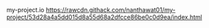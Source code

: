 my-project.io
https://rawcdn.githack.com/nanthawat01/my-project/53d28a4a5dd015d8a55d68a2dfcce86be0c0d9ea/index.html
